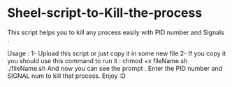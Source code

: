 # Sheel-script-to-Kill-the-process
This script helps you to kill any process easily with PID number and Signals . 

Usage :
1- Upload this script or just copy it in some new file
2- If you copy it you should use this command to run it :
chmod +x fileName.sh
./fileName.sh
And now you can see the prompt .
Enter the PID number and SIGNAL num to kill that process.
Enjoy :D
